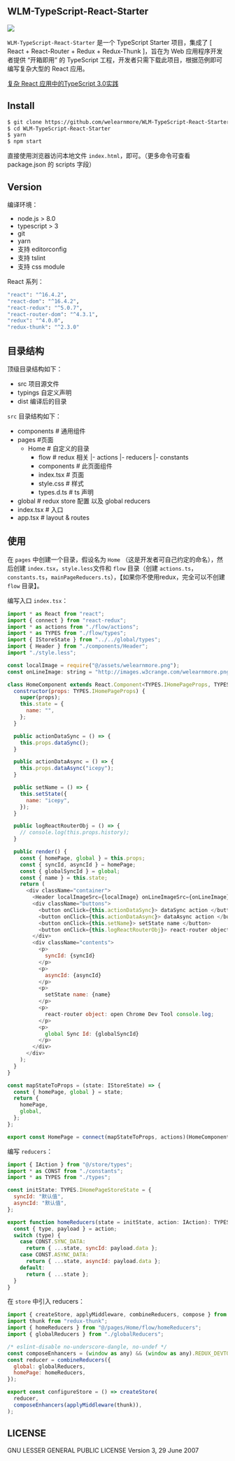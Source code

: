 ## WLM-TypeScript-React-Starter

![](./src/assets/welearnmore.png)

`WLM-TypeScript-React-Starter` 是一个 TypeScript Starter 项目，集成了 [ React + React-Router + Redux + Redux-Thunk ]，旨在为 Web 应用程序开发者提供 “开箱即用” 的 TypeScript 工程，开发者只需下载此项目，根据范例即可编写复杂大型的 React 应用。 

[复杂 React 应用中的TypeScript 3.0实践](https://zhuanlan.zhihu.com/p/42141179)

## Install

```bash
$ git clone https://github.com/welearnmore/WLM-TypeScript-React-Starter.git
$ cd WLM-TypeScript-React-Starter
$ yarn
$ npm start
```

直接使用浏览器访问本地文件 `index.html`，即可。（更多命令可查看 package.json 的 scripts 字段）

## Version

编译环境：

- node.js > 8.0
- typescript > 3
- git
- yarn
- 支持 editorconfig
- 支持 tslint
- 支持 css module

React 系列：

```bash
"react": "^16.4.2",
"react-dom": "^16.4.2",
"react-redux": "^5.0.7",
"react-router-dom": "^4.3.1",
"redux": "^4.0.0",
"redux-thunk": "^2.3.0"
```

## 目录结构

顶级目录结构如下：

- src 项目源文件
- typings 自定义声明
- dist 编译后的目录

`src` 目录结构如下：

- components # 通用组件
- pages #页面
  - Home # 自定义的目录
    - flow # redux 相关
      |- actions
      |- reducers
      |- constants
    - components # 此页面组件
    - index.tsx # 页面
    - style.css # 样式
    - types.d.ts # ts 声明
- global # redux store 配置 以及 global reducers
- index.tsx # 入口
- app.tsx # layout & routes

## 使用

在 `pages` 中创建一个目录，假设名为 `Home` （这是开发者可自己约定的命名），然后创建 `index.tsx`，`style.less`文件和 `flow` 目录（创建 `actions.ts`，`constants.ts`，`mainPageReducers.ts`），【如果你不使用redux，完全可以不创建 `flow` 目录】。

编写入口 `index.tsx`：

```javascript
import * as React from "react";
import { connect } from "react-redux";
import * as actions from "./flow/actions";
import * as TYPES from "./flow/types";
import { IStoreState } from "../../global/types";
import { Header } from "./components/Header";
import "./style.less";

const localImage = require("@/assets/welearnmore.png");
const onLineImage: string = "http://images.w3crange.com/welearnmore.png";

class HomeComponent extends React.Component<TYPES.IHomePageProps, TYPES.IHomePageState> {
  constructor(props: TYPES.IHomePageProps) {
    super(props);
    this.state = {
      name: "",
    };
  }

  public actionDataSync = () => {
    this.props.dataSync();
  }

  public actionDataAsync = () => {
    this.props.dataAsync("icepy");
  }

  public setName = () => {
    this.setState({
      name: "icepy",
    });
  }

  public logReactRouterObj = () => {
    // console.log(this.props.history);
  }

  public render() {
    const { homePage, global } = this.props;
    const { syncId, asyncId } = homePage;
    const { globalSyncId } = global;
    const { name } = this.state;
    return (
      <div className="container">
        <Header localImageSrc={localImage} onLineImageSrc={onLineImage} />
        <div className="buttons">
          <button onClick={this.actionDataSync}> dataSync action </button>
          <button onClick={this.actionDataAsync}> dataAsync action </button>
          <button onClick={this.setName}> setState name </button>
          <button onClick={this.logReactRouterObj}> react-router object </button>
        </div>
        <div className="contents">
          <p>
            syncId: {syncId}
          </p>
          <p>
            asyncId: {asyncId}
          </p>
          <p>
            setState name: {name}
          </p>
          <p>
            react-router object: open Chrome Dev Tool console.log;
          </p>
          <p>
            global Sync Id: {globalSyncId}
          </p>
        </div>
      </div>
    );
  }
}

const mapStateToProps = (state: IStoreState) => {
  const { homePage, global } = state;
  return {
    homePage,
    global,
  };
};

export const HomePage = connect(mapStateToProps, actions)(HomeComponent);
```

编写 `reducers`：

```javascript
import { IAction } from "@/store/types";
import * as CONST from "./constants";
import * as TYPES from "./types";

const initState: TYPES.IHomePageStoreState = {
  syncId: "默认值",
  asyncId: "默认值",
};

export function homeReducers(state = initState, action: IAction): TYPES.IHomePageStoreState {
  const { type, payload } = action;
  switch (type) {
    case CONST.SYNC_DATA:
      return { ...state, syncId: payload.data };
    case CONST.ASYNC_DATA:
      return { ...state, asyncId: payload.data };
    default:
      return { ...state };
  }
}
```

在 `store` 中引入 reducers：

```javascript
import { createStore, applyMiddleware, combineReducers, compose } from "redux";
import thunk from "redux-thunk";
import { homeReducers } from "@/pages/Home/flow/homeReducers";
import { globalReducers } from "./globalReducers";

/* eslint-disable no-underscore-dangle, no-undef */
const composeEnhancers = (window as any) && (window as any).REDUX_DEVTOOLS_EXTENSION_COMPOSE || compose;
const reducer = combineReducers({
  global: globalReducers,
  homePage: homeReducers,
});

export const configureStore = () => createStore(
  reducer,
  composeEnhancers(applyMiddleware(thunk)),
);
```

## LICENSE

GNU LESSER GENERAL PUBLIC LICENSE Version 3, 29 June 2007
